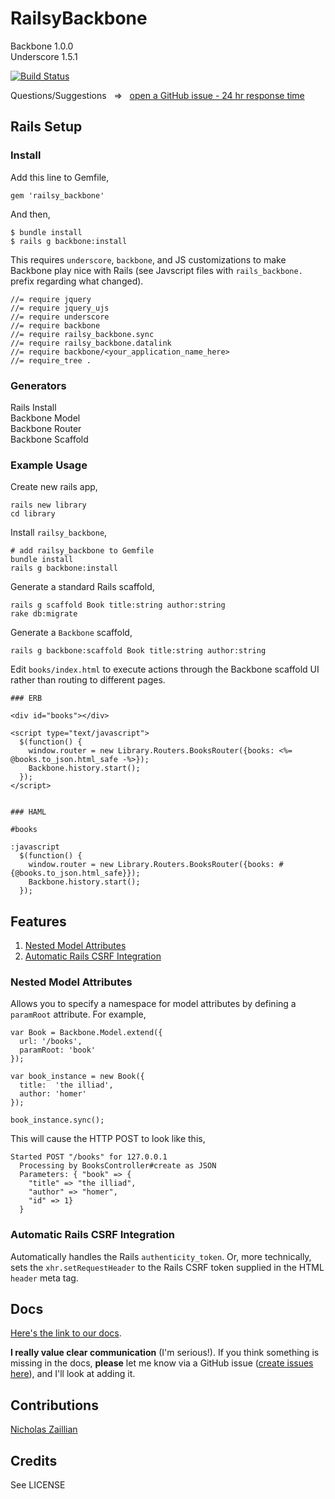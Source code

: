 # RailsyBackbone
Backbone 1.0.0  
Underscore 1.5.1

[![Build Status](https://travis-ci.org/westonplatter/railsy_backbone.png?branch=master)](https://travis-ci.org/westonplatter/railsy_backbone)

Questions/Suggestions &nbsp; => &nbsp; [open a GitHub issue - 24 hr response time](https://github.com/westonplatter/railsy_backbone/issues/new)

## Rails Setup

### Install

Add this line to Gemfile,

    gem 'railsy_backbone'

And then,

    $ bundle install
    $ rails g backbone:install
    
This requires `underscore`, `backbone`, and JS customizations to make Backbone play nice with Rails (see Javscript files with `rails_backbone.` prefix regarding what changed).

    //= require jquery
    //= require jquery_ujs
    //= require underscore
    //= require backbone
    //= require railsy_backbone.sync
    //= require railsy_backbone.datalink
    //= require backbone/<your_application_name_here>
    //= require_tree .

### Generators
Rails Install  
Backbone Model  
Backbone Router  
Backbone Scaffold  

### Example Usage      

Create new rails app, 

    rails new library
    cd library

Install `railsy_backbone`,
    
    # add railsy_backbone to Gemfile
    bundle install
    rails g backbone:install

Generate a standard Rails scaffold,
    
    rails g scaffold Book title:string author:string
    rake db:migrate

Generate a `Backbone` scaffold, 
    
    rails g backbone:scaffold Book title:string author:string
    
Edit `books/index.html` to execute actions through the Backbone scaffold UI rather than routing to different pages. 
    
    ### ERB
    
    <div id="books"></div>

    <script type="text/javascript">
      $(function() {
        window.router = new Library.Routers.BooksRouter({books: <%= @books.to_json.html_safe -%>});
        Backbone.history.start();
      });
    </script>
    
    
    ### HAML
    
    #books
    
    :javascript
      $(function() {
        window.router = new Library.Routers.BooksRouter({books: #{@books.to_json.html_safe}});
        Backbone.history.start();
      });


## Features

1. [Nested Model Attributes](#nested-model-attributes)
2. [Automatic Rails CSRF Integration](#automatic-rails-csrf-integration)

### Nested Model Attributes
Allows you to specify a namespace for model attributes by defining a  ```paramRoot```  attribute. For example, 

    var Book = Backbone.Model.extend({ 
      url: '/books',
      paramRoot: 'book'
    });

    var book_instance = new Book({ 
      title:  'the illiad', 
      author: 'homer'
    });

    book_instance.sync();

This will cause the HTTP POST to look like this, 

    Started POST "/books" for 127.0.0.1
      Processing by BooksController#create as JSON
      Parameters: { "book" => { 
        "title" => "the illiad", 
        "author" => "homer", 
        "id" => 1}
      }


### Automatic Rails CSRF Integration
Automatically handles the Rails `authenticity_token`. Or, more technically, sets the  `xhr.setRequestHeader`  to the Rails CSRF token supplied in the HTML `header` meta tag.


## Docs

[Here's the link to our docs](http://westonplatter.github.io/railsy_backbone/).

__I really value clear communication__ (I'm serious!). If you think something is missing in the docs, __please__ let me know via a GitHub issue ([create issues here](https://github.com/westonplatter/railsy_backbone/issues)), and I'll look at adding it. 



## Contributions
[Nicholas Zaillian](https://github.com/nzaillian)  

## Credits
See LICENSE
